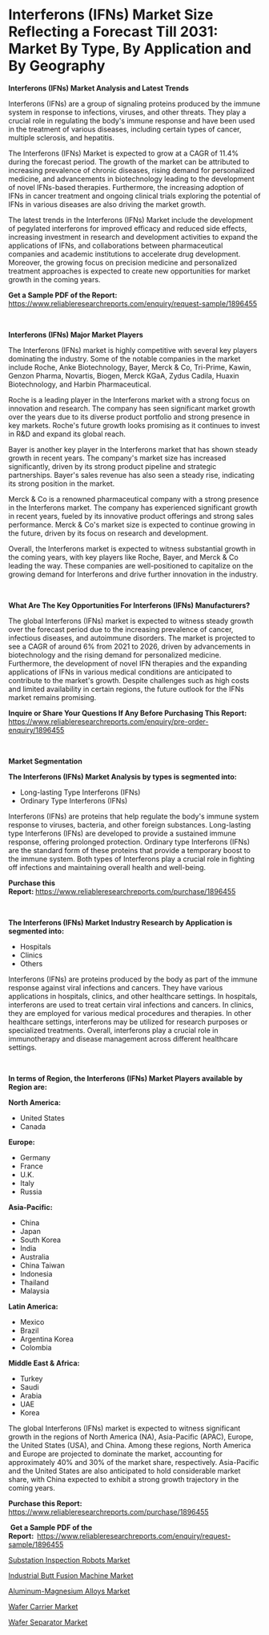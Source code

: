 <p><h1>Interferons (IFNs) Market Size Reflecting a Forecast Till 2031: Market By Type, By Application and By Geography</h1></p><p><strong>Interferons (IFNs) Market Analysis and Latest Trends</strong></p>
<p><p>Interferons (IFNs) are a group of signaling proteins produced by the immune system in response to infections, viruses, and other threats. They play a crucial role in regulating the body's immune response and have been used in the treatment of various diseases, including certain types of cancer, multiple sclerosis, and hepatitis.</p><p>The Interferons (IFNs) Market is expected to grow at a CAGR of 11.4% during the forecast period. The growth of the market can be attributed to increasing prevalence of chronic diseases, rising demand for personalized medicine, and advancements in biotechnology leading to the development of novel IFNs-based therapies. Furthermore, the increasing adoption of IFNs in cancer treatment and ongoing clinical trials exploring the potential of IFNs in various diseases are also driving the market growth.</p><p>The latest trends in the Interferons (IFNs) Market include the development of pegylated interferons for improved efficacy and reduced side effects, increasing investment in research and development activities to expand the applications of IFNs, and collaborations between pharmaceutical companies and academic institutions to accelerate drug development. Moreover, the growing focus on precision medicine and personalized treatment approaches is expected to create new opportunities for market growth in the coming years.</p></p>
<p><strong>Get a Sample PDF of the Report:&nbsp;</strong> <a href="https://www.reliableresearchreports.com/enquiry/request-sample/1896455">https://www.reliableresearchreports.com/enquiry/request-sample/1896455</a></p>
<p>&nbsp;</p>
<p><strong>Interferons (IFNs) Major Market Players</strong></p>
<p><p>The Interferons (IFNs) market is highly competitive with several key players dominating the industry. Some of the notable companies in the market include Roche, Anke Biotechnology, Bayer, Merck & Co, Tri-Prime, Kawin, Genzon Pharma, Novartis, Biogen, Merck KGaA, Zydus Cadila, Huaxin Biotechnology, and Harbin Pharmaceutical.</p><p>Roche is a leading player in the Interferons market with a strong focus on innovation and research. The company has seen significant market growth over the years due to its diverse product portfolio and strong presence in key markets. Roche's future growth looks promising as it continues to invest in R&D and expand its global reach.</p><p>Bayer is another key player in the Interferons market that has shown steady growth in recent years. The company's market size has increased significantly, driven by its strong product pipeline and strategic partnerships. Bayer's sales revenue has also seen a steady rise, indicating its strong position in the market.</p><p>Merck & Co is a renowned pharmaceutical company with a strong presence in the Interferons market. The company has experienced significant growth in recent years, fueled by its innovative product offerings and strong sales performance. Merck & Co's market size is expected to continue growing in the future, driven by its focus on research and development.</p><p>Overall, the Interferons market is expected to witness substantial growth in the coming years, with key players like Roche, Bayer, and Merck & Co leading the way. These companies are well-positioned to capitalize on the growing demand for Interferons and drive further innovation in the industry.</p></p>
<p>&nbsp;</p>
<p><strong>What Are The Key Opportunities For Interferons (IFNs) Manufacturers?</strong></p>
<p><p>The global Interferons (IFNs) market is expected to witness steady growth over the forecast period due to the increasing prevalence of cancer, infectious diseases, and autoimmune disorders. The market is projected to see a CAGR of around 6% from 2021 to 2026, driven by advancements in biotechnology and the rising demand for personalized medicine. Furthermore, the development of novel IFN therapies and the expanding applications of IFNs in various medical conditions are anticipated to contribute to the market's growth. Despite challenges such as high costs and limited availability in certain regions, the future outlook for the IFNs market remains promising.</p></p>
<p><strong>Inquire or Share Your Questions If Any Before Purchasing This Report:</strong> <a href="https://www.reliableresearchreports.com/enquiry/pre-order-enquiry/1896455">https://www.reliableresearchreports.com/enquiry/pre-order-enquiry/1896455</a></p>
<p>&nbsp;</p>
<p><strong>Market Segmentation</strong></p>
<p><strong>The Interferons (IFNs) Market Analysis by types is segmented into:</strong></p>
<p><ul><li>Long-lasting Type Interferons (IFNs)</li><li>Ordinary Type Interferons (IFNs)</li></ul></p>
<p><p>Interferons (IFNs) are proteins that help regulate the body's immune system response to viruses, bacteria, and other foreign substances. Long-lasting type Interferons (IFNs) are developed to provide a sustained immune response, offering prolonged protection. Ordinary type Interferons (IFNs) are the standard form of these proteins that provide a temporary boost to the immune system. Both types of Interferons play a crucial role in fighting off infections and maintaining overall health and well-being.</p></p>
<p><strong>Purchase this Report:&nbsp;</strong><a href="https://www.reliableresearchreports.com/purchase/1896455">https://www.reliableresearchreports.com/purchase/1896455</a></p>
<p>&nbsp;</p>
<p><strong>The Interferons (IFNs) Market Industry Research by Application is segmented into:</strong></p>
<p><ul><li>Hospitals</li><li>Clinics</li><li>Others</li></ul></p>
<p><p>Interferons (IFNs) are proteins produced by the body as part of the immune response against viral infections and cancers. They have various applications in hospitals, clinics, and other healthcare settings. In hospitals, interferons are used to treat certain viral infections and cancers. In clinics, they are employed for various medical procedures and therapies. In other healthcare settings, interferons may be utilized for research purposes or specialized treatments. Overall, interferons play a crucial role in immunotherapy and disease management across different healthcare settings.</p></p>
<p>&nbsp;</p>
<p><strong>In terms of Region, the Interferons (IFNs) Market Players available by Region are:</strong></p>
<p>
    <p> <strong> North America: </strong>
        <ul>
            <li>United States</li>
            <li>Canada</li>
        </ul>
        </p> 
    <p> <strong> Europe: </strong>
        <ul>
            <li>Germany</li>
            <li>France</li>
            <li>U.K.</li>
            <li>Italy</li>
            <li>Russia</li>
        </ul>
        </p> 
    <p> <strong> Asia-Pacific: </strong>
        <ul>
            <li>China</li>
            <li>Japan</li>
            <li>South Korea</li>
            <li>India</li>
            <li>Australia</li>
            <li>China Taiwan</li>
            <li>Indonesia</li>
            <li>Thailand</li>
            <li>Malaysia</li>
        </ul>
        </p> 
    <p> <strong> Latin America: </strong>
        <ul>
            <li>Mexico</li>
            <li>Brazil</li>
            <li>Argentina Korea</li>
            <li>Colombia</li>
        </ul>
        </p> 
    <p> <strong> Middle East & Africa: </strong>
        <ul>
            <li>Turkey</li>
            <li>Saudi</li>
            <li>Arabia</li>
            <li>UAE</li>
            <li>Korea</li>
        </ul>
    </p>
    </p>
<p><p>The global Interferons (IFNs) market is expected to witness significant growth in the regions of North America (NA), Asia-Pacific (APAC), Europe, the United States (USA), and China. Among these regions, North America and Europe are projected to dominate the market, accounting for approximately 40% and 30% of the market share, respectively. Asia-Pacific and the United States are also anticipated to hold considerable market share, with China expected to exhibit a strong growth trajectory in the coming years.</p></p>
<p><strong>Purchase this Report: </strong><a href="https://www.reliableresearchreports.com/purchase/1896455">https://www.reliableresearchreports.com/purchase/1896455</a></p>
<p>&nbsp;<strong>Get a Sample PDF of the Report:&nbsp;&nbsp;</strong><a href="https://www.reliableresearchreports.com/enquiry/request-sample/1896455">https://www.reliableresearchreports.com/enquiry/request-sample/1896455</a></p>
<p><strong></strong></p>
<p><p><a href="https://angry-finch-aaf.notion.site/Substation-Inspection-Robots-Market-Insights-Market-Players-and-Forecast-Till-2031-3fe01d7cc05b453e9458d3431bf79000">Substation Inspection Robots Market</a></p><p><a href="https://automatic-knee-4c7.notion.site/Global-Industrial-Butt-Fusion-Machine-Market-by-Types-Applications-and-Major-Players-with-Regiona-2507798bfe9f4089bf135ad82f128a7c">Industrial Butt Fusion Machine Market</a></p><p><a href="https://pretty-mail-caf.notion.site/Aluminum-Magnesium-Alloys-Market-Size-Market-Share-and-Global-Market-Analysis-Report-2024-2031-b907c91eaa56457aa8033121aadd49a7">Aluminum-Magnesium Alloys Market</a></p><p><a href="https://view.publitas.com/reportprime-1/wafer-carrier-market-offers-provide-insightful-data-for-the-time-period-from-2024-to-2031-and-also-provide-analysis-based-on-application-type-and-region/">Wafer Carrier Market</a></p><p><a href="https://view.publitas.com/reportprime-1/decoding-the-wafer-separator-market-a-deep-dive-into-the-latest-market-trends-market-segmentation-and-competitive-analysis/">Wafer Separator Market</a></p></p>